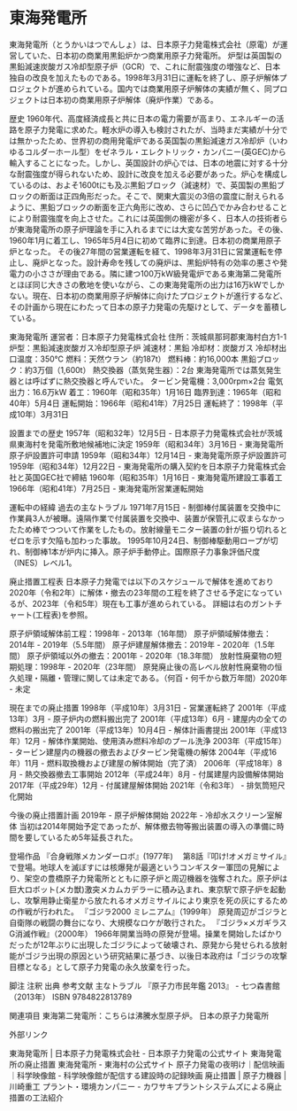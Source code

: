 # 東海発電所

東海発電所（とうかいはつでんしょ）は、日本原子力発電株式会社（原電）が運営していた、日本初の商業用黒鉛炉かつ商業用原子力発電所。
炉型は英国製の黒鉛減速炭酸ガス冷却型原子炉（GCR）で、これに耐震強度の増強など、日本独自の改良を加えたものである。1998年3月31日に運転を終了し、原子炉解体プロジェクトが進められている。国内では商業用原子炉解体の実績が無く、同プロジェクトは日本初の商業用原子炉解体（廃炉作業）である。

歴史
1960年代、高度経済成長と共に日本の電力需要が高まり、エネルギーの活路を原子力発電に求めた。軽水炉の導入も検討されたが、当時まだ実績が十分では無かったため、世界初の商用発電炉である英国製の黒鉛減速ガス冷却炉（いわゆるコルダーホール型）をゼネラル・エレクトリック・カンパニー(英GEC)から輸入することになった。しかし、英国設計の炉心では、日本の地震に対する十分な耐震強度が得られないため、設計に改良を加える必要があった。炉心を構成しているのは、およそ1600tにも及ぶ黒鉛ブロック（減速材）で、英国製の黒鉛ブロックの断面は正四角形だった。そこで、関東大震災の3倍の震度に耐えられるように、黒鉛ブロックの断面を正六角形に改め、さらに凹凸でかみ合わせることにより耐震強度を向上させた。これには英国側の機密が多く、日本人の技術者らが東海発電所の原子炉理論を手に入れるまでには大変な苦労があった。その後、1960年1月に着工し、1965年5月4日に初めて臨界に到達。日本初の商業用原子炉となった。
その後27年間の営業運転を経て、1998年3月31日に営業運転を停止し、廃炉となった。設計寿命を残しての廃炉は、黒鉛炉特有の効率の悪さや発電力の小ささが理由である。隣に建つ100万kW級発電炉である東海第二発電所とほぼ同じ大きさの敷地を使いながら、この東海発電所の出力は16万kWでしかない。現在、日本初の商業用原子炉解体に向けたプロジェクトが進行するなど、その計画から現在にわたって日本の原子力発電の先駆けとして、データを蓄積している。

東海発電所
運営者：日本原子力発電株式会社
住所：茨城県那珂郡東海村白方1-1
炉型：黒鉛減速炭酸ガス冷却型原子炉
減速材：黒鉛
冷却材：炭酸ガス
冷却材出口温度：350℃
燃料：天然ウラン（約187t）
燃料棒：約16,000本
黒鉛ブロック：約3万個（1,600t）
熱交換器（蒸気発生器）：2台
東海発電所では蒸気発生器とは呼ばずに熱交換器と呼んでいた。
タービン発電機：3,000rpm×2台
電気出力：16.6万kW
着工：1960年（昭和35年）1月16日
臨界到達：1965年（昭和40年）5月4日
運転開始：1966年（昭和41年）7月25日
運転終了：1998年（平成10年）3月31日

設置までの歴史
1957年（昭和32年）12月5日 - 日本原子力発電株式会社が茨城県東海村を発電所敷地候補地に決定
1959年（昭和34年）3月16日 - 東海発電所原子炉設置許可申請
1959年（昭和34年）12月14日 - 東海発電所原子炉設置許可
1959年（昭和34年）12月22日 - 東海発電所の購入契約を日本原子力発電株式会社と英国GEC社で締結
1960年（昭和35年）1月16日 - 東海発電所建設工事着工
1966年（昭和41年）7月25日 - 東海発電所営業運転開始

運転中の経緯
過去の主なトラブル
1971年7月15日 - 制御棒付属装置を交換中に作業員3人が被曝。遠隔作業で付属装置を交換中、装置が保管孔に収まらなかったため棒でつついて作業をしたもの。放射線量モニター装置の針が振り切れるとゼロを示す欠陥も加わった事故。
1995年10月24日、制御棒駆動用ロープが切れ、制御棒1本が炉内に挿入。原子炉手動停止。国際原子力事象評価尺度（INES）レベル1。

廃止措置工程表
日本原子力発電では以下のスケジュールで解体を進めており2020年（令和2年）に解体・撤去の23年間の工程を終了させる予定になっているが、2023年（令和5年）現在も工事が進められている。 
詳細は右のガントチャート(工程表)を参照。

原子炉領域解体前工程：1998年 - 2013年（16年間）
原子炉領域解体撤去：2014年 - 2019年（5.5年間）
原子炉建屋解体撤去：2019年 - 2020年（1.5年間）
原子炉領域以外の撤去：2001年 - 2020年（18.3年間）
放射性廃棄物の短期処理：1998年 - 2020年（23年間）
原発廃止後の高レベル放射性廃棄物の恒久処理・隔離・管理に関しては未定である。（何百・何千から数万年間）2020年 - 未定

現在までの廃止措置
1998年（平成10年）3月31日 - 営業運転終了
2001年（平成13年）3月 - 原子炉内の燃料搬出完了
2001年（平成13年）6月 - 建屋内の全ての燃料の搬出完了
2001年（平成13年）10月4日 - 解体計画書提出
2001年（平成13年）12月 - 解体作業開始、使用済み燃料冷却のプール洗浄
2003年（平成15年） - タービン建屋内の機器の撤去およびタービン発電機の解体
2004年（平成16年）11月 - 燃料取換機および建屋の解体開始（完了済）
2006年（平成18年）8月 - 熱交換器撤去工事開始
2012年（平成24年）8月 - 付属建屋内設備解体開始
2017年（平成29年）12月 - 付属建屋解体開始
2021年（令和3年） - 排気筒短尺化開始

今後の廃止措置計画
2019年 - 原子炉解体開始
2022年 - 冷却水スクリーン室解体
当初は2014年開始予定であったが、解体撤去物等搬出装置の導入の準備に時間を要しているため5年延長された。

登場作品
『合身戦隊メカンダーロボ』(1977年)
　第8話『叩け!オメガミサイル』で登場。地球人を滅ぼすには核爆発が最適というコンギスター軍団の見解により、架空の豊橋原子力発電所とともに原子炉と周辺機器を強奪された。原子炉は巨大ロボット(メカ獣)激突メカムカデラーに積み込まれ、東京駅で原子炉を起動し、攻撃用静止衛星から放たれるオメガミサイルにより東京を死の灰にするための作戦が行われた。
『ゴジラ2000 ミレニアム』（1999年）
原発周辺がゴジラと自衛隊の戦闘の舞台になり、大規模なロケが敢行された。
『ゴジラ×メガギラス G消滅作戦』（2000年）
1966年開業当時の原発が登場。操業を開始したばかりだったが12年ぶりに出現したゴジラによって破壊され、原発から発せられる放射能がゴジラ出現の原因という研究結果に基づき、以後日本政府は「ゴジラの攻撃目標となる」として原子力発電の永久放棄を行った。

脚注
注釈
出典
参考文献
主なトラブル
『原子力市民年鑑 2013』 - 七つ森書館（2013年） ISBN 9784822813789

関連項目
東海第二発電所：こちらは沸騰水型原子炉。
日本の原子力発電所

外部リンク

東海発電所 | 日本原子力発電株式会社 - 日本原子力発電の公式サイト
東海発電所の廃止措置
東海発電所 - 東海村の公式サイト
原子力発電の夜明け｜配信映画｜科学映像館 - 科学映像館が配信する建設時の記録映画
廃止措置 | 原子力機器 | 川崎重工 プラント・環境カンパニー - カワサキプラントシステムズによる廃止措置の工法紹介